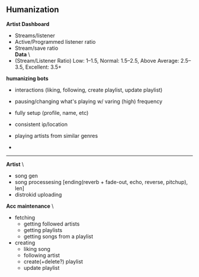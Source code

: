 Humanization
---
**Artist Dashboard**
- Streams/listener
- Active/Programmed listener ratio
- Stream/save ratio  \
**Data** \
- (Stream/Listener Ratio) Low: 1–1.5, Normal: 1.5–2.5, Above Average: 2.5–3.5, Excellent: 3.5+


**humanizing bots**
 - interactions (liking, following, create playlist, update playlist)
 - pausing/changing what's playing w/ varing (high) frequency
 - fully setup (profile, name, etc)
 - consistent ip/location
 - playing artists from similar genres
 
 - 


---

**Artist** \
 - song gen
 - song processesing \[ending(reverb + fade-out, echo, reverse, pitchup), len\]
 - distrokid uploading

**Acc maintenance** \
- fetching
  - getting followed artists 
  - getting playlists
  - getting songs from a playlist
- creating
  - liking song
  - following artist
  - create(+delete?) playlist
  - update playlist
  


